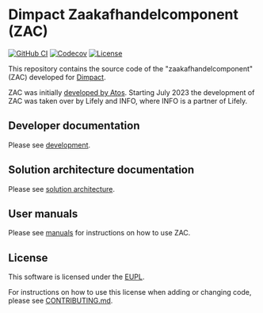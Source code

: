 # Dimpact Zaakafhandelcomponent (ZAC)

[![GitHub CI](https://github.com/infonl/dimpact-zaakafhandelcomponent/actions/workflows/build-test-deploy.yml/badge.svg)](https://github.com/infonl/dimpact-zaakafhandelcomponent/actions/workflows/build-test-deploy.yml)
[![Codecov](https://codecov.io/gh/infonl/dimpact-zaakafhandelcomponent/branch/main/graph/badge.svg)](https://app.codecov.io/gh/infonl/dimpact-zaakafhandelcomponent/)
[![License](https://img.shields.io/badge/License-EUPL_1.2-blue.svg)](https://opensource.org/licenses/https://opensource.org/license/eupl-1-2/)

This repository contains the source code of the "zaakafhandelcomponent" (ZAC) developed for [Dimpact](https://www.dimpact.nl/).

ZAC was initially [developed by Atos](https://github.com/NL-AMS-LOCGOV/zaakafhandelcomponent).
Starting July 2023 the development of ZAC was taken over by Lifely and INFO, where INFO is a partner of Lifely.

## Developer documentation

Please see [development](docs/development/README.md).

## Solution architecture documentation

Please see [solution architecture](docs/solution-architecture/README.md).

## User manuals

Please see [manuals](docs/manuals/README.md) for instructions on how to use ZAC.

## License

This software is licensed under the [EUPL](LICENSE).

For instructions on how to use this license when adding or changing code, please see [CONTRIBUTING.md](CONTRIBUTING.md).

